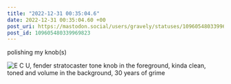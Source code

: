 ```yaml
---
title: "2022-12-31 00:35:04.6"
date: 2022-12-31 00:35:04.60 +00
post_uri: https://mastodon.social/users/gravely/statuses/109605480339969823
post_id: 109605480339969823
---
```

polishing my knob(s)


![E C U, fender stratocaster tone knob in the foreground, kinda clean, toned and volume in the background, 30 years of grime](/images/109605470718823455.png)

